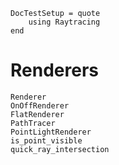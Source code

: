 ```@meta
DocTestSetup = quote
    using Raytracing
end
```

# Renderers

```@docs
Renderer
OnOffRenderer
FlatRenderer
PathTracer
PointLightRenderer
is_point_visible
quick_ray_intersection
```
